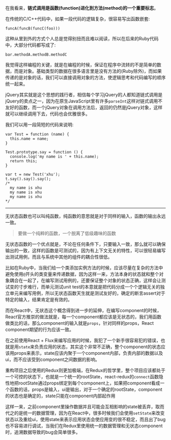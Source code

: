 在我看来，**链式调用是函数(function)进化到方法(method)的一个重要标志**。

在传统的C/C++代码中，如果一段代码的逻辑复杂，很容易写出函数嵌套:

    funcA(funcB(funcC(foo)))
    
这种从里到外的方式个人总是觉得别扭而且难以阅读，所以在后来的Ruby代码中，大部分代码都写成了:

    bar.methodA.methodB.methodC
    
我觉得这样编程的关键，就是在编程的时候，保证在程序中流转的不是简单的数据，而是对象。基础类型的数据在很多语言里是没有方法的(Ruby除外)，而如果传递的是对象的话，我们可以直接调用对象的方法，使逻辑思考和代码编写的顺序统一起来。

jQuery其实就是这个思想的践行者，相信每个学习jQuery的人都知道链式调用是jQuery的卖点之一，因为在原生JavaScript里有许多```parseInt```这样对链式调用不友好的函数，而一个jQuery对象在调用方法后，返回的仍然是jQuery对象，这样就可以继续调用下去，代码也会优雅很多。

我们可以用一段简短的代码来说明: 

    var Test = function (name) {
      this.name = name;
    }

    Test.prototype.say = function () {
      console.log('my name is ' + this.name);
      return this;
    }
    
    var t = new Test('xhu');
    t.say().say().say();
    /*
      my name is xhu
      my name is xhu
      my name is xhu
    */
    
---

无状态函数也可以叫纯函数，纯函数的意思就是对于同样的输入，函数的输出永远一致。

> 要做一个纯粹的函数，一个脱离了低级趣味的函数

无状态函数的一个优点就是，不论在任何条件下，只要输入一致，那么就可以确保输出的一致，这样的函数是可测试的，因为有上下文无关的特性，可以很轻易编写出测试用例，而且与系统中其他的组件的耦合性很低。

比如在Ruby中，当我们给一个类添加实例方法的时候，应该尽量在复杂的方法中避免使用```@```开头的类变量来传递数据，因为这样一来，方法本身的状态就和整个对象耦合在一起了，在编写测试用例的，还要保证整个对象的状态正确，这样会让测试变的寸步难行，而单元测试unit test的本意就是把代码分成一个个逻辑无关的独立单元来编写用例，所以无状态函数天生就是测试友好的，确定的断言assert对于特定的输入，结果肯定是有效的。

而在React中，无状态这个概念得到进一步的延伸，在编写component的时候，React官方推崇的做法就是，每一个component都应该是无状态的，我们用函数做类比的话，那么component的输入就是```props```，针对同样的props，React component期望的行为应该一致。

在之前使用React + Flux来编写应用的时候，我犯了一个新手很容易犯的错误，也就是用```state```来负责应用的状态，其实这个非常不正确，整个component的状态应该用props来表示，state应该内聚于一个component内部，负责内部的数据以及ui，而不应该受到component之间数据的影响。

重构项目之后使用的Redux则更加极端，在Redux的哲学里，整个项目应该都处于一个可控的状态下，也就是一个统一的rootState，react-redux的```connect```函数隐性地把rootState通过props绑定到每个component上，如果把component看成一个函数的话，props是输入，ui是输出，对于一个确定的rootState，component的状态也是确定的，state只能在component内部起作用

这样一来，之前component里操作数据并且可能会互相影响的state被丢弃，取而代之的是统一的数据管理，因为在React中，很多时候我们会使用```setState```来改变状态以及重绘ui，使用state来表示应用状态会使应用变的很不稳定，而且出了bug也不容易进行调试，当我们在Redux里使用统一的数据管理和无状态component时，追溯数据导致的bug会简单很多。

